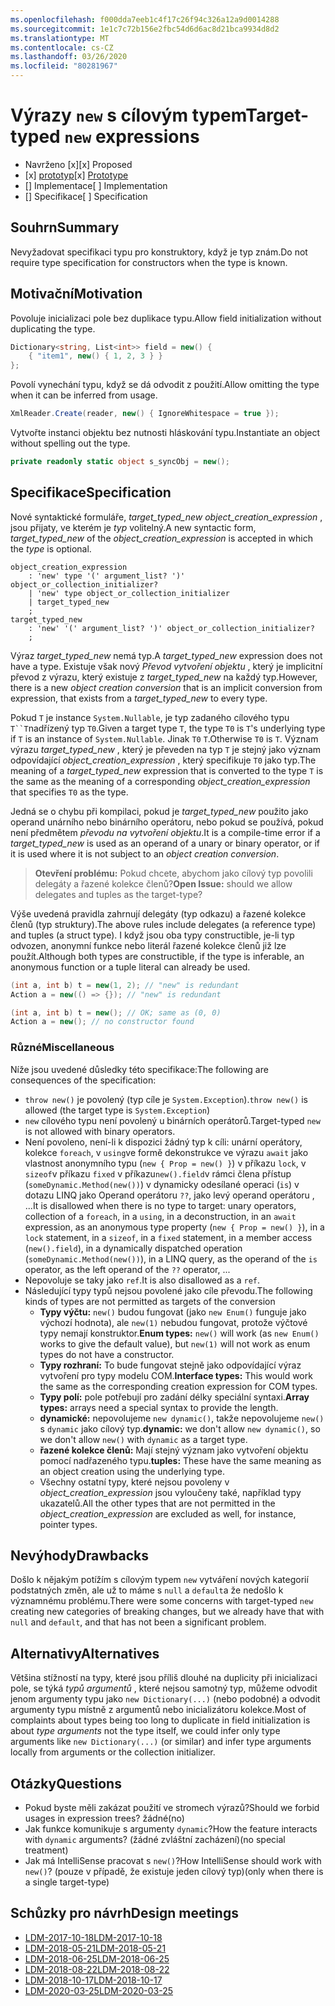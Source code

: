```yaml
---
ms.openlocfilehash: f000dda7eeb1c4f17c26f94c326a12a9d0014288
ms.sourcegitcommit: 1e1c7c72b156e2fbc54d6d6ac8d21bca9934d8d2
ms.translationtype: MT
ms.contentlocale: cs-CZ
ms.lasthandoff: 03/26/2020
ms.locfileid: "80281967"
---
```


# <a name="target-typed-new-expressions"></a><span data-ttu-id="e2a9f-101">Výrazy `new` s cílovým typem</span><span class="sxs-lookup"><span data-stu-id="e2a9f-101">Target-typed `new` expressions</span></span>

* <span data-ttu-id="e2a9f-102">Navrženo [x]</span><span class="sxs-lookup"><span data-stu-id="e2a9f-102">[x] Proposed</span></span>
* <span data-ttu-id="e2a9f-103">[x] [prototyp](https://github.com/alrz/roslyn/tree/features/target-typed-new)</span><span class="sxs-lookup"><span data-stu-id="e2a9f-103">[x] [Prototype](https://github.com/alrz/roslyn/tree/features/target-typed-new)</span></span>
* <span data-ttu-id="e2a9f-104">[] Implementace</span><span class="sxs-lookup"><span data-stu-id="e2a9f-104">[ ] Implementation</span></span>
* <span data-ttu-id="e2a9f-105">[] Specifikace</span><span class="sxs-lookup"><span data-stu-id="e2a9f-105">[ ] Specification</span></span>

## <a name="summary"></a><span data-ttu-id="e2a9f-106">Souhrn</span><span class="sxs-lookup"><span data-stu-id="e2a9f-106">Summary</span></span>
[summary]: #summary

<span data-ttu-id="e2a9f-107">Nevyžadovat specifikaci typu pro konstruktory, když je typ znám.</span><span class="sxs-lookup"><span data-stu-id="e2a9f-107">Do not require type specification for constructors when the type is known.</span></span> 

## <a name="motivation"></a><span data-ttu-id="e2a9f-108">Motivační</span><span class="sxs-lookup"><span data-stu-id="e2a9f-108">Motivation</span></span>
[motivation]: #motivation

<span data-ttu-id="e2a9f-109">Povoluje inicializaci pole bez duplikace typu.</span><span class="sxs-lookup"><span data-stu-id="e2a9f-109">Allow field initialization without duplicating the type.</span></span>
```cs
Dictionary<string, List<int>> field = new() {
    { "item1", new() { 1, 2, 3 } }
};
```

<span data-ttu-id="e2a9f-110">Povolí vynechání typu, když se dá odvodit z použití.</span><span class="sxs-lookup"><span data-stu-id="e2a9f-110">Allow omitting the type when it can be inferred from usage.</span></span>
```cs
XmlReader.Create(reader, new() { IgnoreWhitespace = true });
```

<span data-ttu-id="e2a9f-111">Vytvořte instanci objektu bez nutnosti hláskování typu.</span><span class="sxs-lookup"><span data-stu-id="e2a9f-111">Instantiate an object without spelling out the type.</span></span>
```cs
private readonly static object s_syncObj = new();
```

## <a name="specification"></a><span data-ttu-id="e2a9f-112">Specifikace</span><span class="sxs-lookup"><span data-stu-id="e2a9f-112">Specification</span></span>
[design]: #detailed-design

<span data-ttu-id="e2a9f-113">Nové syntaktické formuláře, *target_typed_new* *object_creation_expression* , jsou přijaty, ve kterém je *typ* volitelný.</span><span class="sxs-lookup"><span data-stu-id="e2a9f-113">A new syntactic form, *target_typed_new* of the *object_creation_expression* is accepted in which the *type* is optional.</span></span>

```antlr
object_creation_expression
    : 'new' type '(' argument_list? ')' object_or_collection_initializer?
    | 'new' type object_or_collection_initializer
    | target_typed_new
    ;
target_typed_new
    : 'new' '(' argument_list? ')' object_or_collection_initializer?
    ;
```

<span data-ttu-id="e2a9f-114">Výraz *target_typed_new* nemá typ.</span><span class="sxs-lookup"><span data-stu-id="e2a9f-114">A *target_typed_new* expression does not have a type.</span></span> <span data-ttu-id="e2a9f-115">Existuje však nový *Převod vytvoření objektu* , který je implicitní převod z výrazu, který existuje z *target_typed_new* na každý typ.</span><span class="sxs-lookup"><span data-stu-id="e2a9f-115">However, there is a new *object creation conversion* that is an implicit conversion from expression, that exists from a *target_typed_new* to every type.</span></span>

<span data-ttu-id="e2a9f-116">Pokud `T` je instance `System.Nullable`, je typ zadaného cílového typu `T``T`nadřízený typ `T0`.</span><span class="sxs-lookup"><span data-stu-id="e2a9f-116">Given a target type `T`, the type `T0` is `T`'s underlying type if `T` is an instance of `System.Nullable`.</span></span> <span data-ttu-id="e2a9f-117">Jinak `T0` `T`.</span><span class="sxs-lookup"><span data-stu-id="e2a9f-117">Otherwise `T0` is `T`.</span></span> <span data-ttu-id="e2a9f-118">Význam výrazu *target_typed_new* , který je převeden na typ `T` je stejný jako význam odpovídající *object_creation_expression* , který specifikuje `T0` jako typ.</span><span class="sxs-lookup"><span data-stu-id="e2a9f-118">The meaning of a *target_typed_new* expression that is converted to the type `T` is the same as the meaning of a corresponding *object_creation_expression* that specifies `T0` as the type.</span></span>

<span data-ttu-id="e2a9f-119">Jedná se o chybu při kompilaci, pokud je *target_typed_new* použito jako operand unárního nebo binárního operátoru, nebo pokud se používá, pokud není předmětem *převodu na vytvoření objektu*.</span><span class="sxs-lookup"><span data-stu-id="e2a9f-119">It is a compile-time error if a *target_typed_new* is used as an operand of a unary or binary operator, or if it is used where it is not subject to an *object creation conversion*.</span></span>

> <span data-ttu-id="e2a9f-120">**Otevření problému:** Pokud chcete, abychom jako cílový typ povolili delegáty a řazené kolekce členů?</span><span class="sxs-lookup"><span data-stu-id="e2a9f-120">**Open Issue:** should we allow delegates and tuples as the target-type?</span></span>

<span data-ttu-id="e2a9f-121">Výše uvedená pravidla zahrnují delegáty (typ odkazu) a řazené kolekce členů (typ struktury).</span><span class="sxs-lookup"><span data-stu-id="e2a9f-121">The above rules include delegates (a reference type) and tuples (a struct type).</span></span> <span data-ttu-id="e2a9f-122">I když jsou oba typy constructible, je-li typ odvozen, anonymní funkce nebo literál řazené kolekce členů již lze použít.</span><span class="sxs-lookup"><span data-stu-id="e2a9f-122">Although both types are constructible, if the type is inferable, an anonymous function or a tuple literal can already be used.</span></span>
```cs
(int a, int b) t = new(1, 2); // "new" is redundant
Action a = new(() => {}); // "new" is redundant

(int a, int b) t = new(); // OK; same as (0, 0)
Action a = new(); // no constructor found
```

### <a name="miscellaneous"></a><span data-ttu-id="e2a9f-123">Různé</span><span class="sxs-lookup"><span data-stu-id="e2a9f-123">Miscellaneous</span></span>

<span data-ttu-id="e2a9f-124">Níže jsou uvedené důsledky této specifikace:</span><span class="sxs-lookup"><span data-stu-id="e2a9f-124">The following are consequences of the specification:</span></span>

- <span data-ttu-id="e2a9f-125">`throw new()` je povolený (typ cíle je `System.Exception`).</span><span class="sxs-lookup"><span data-stu-id="e2a9f-125">`throw new()` is allowed (the target type is `System.Exception`)</span></span>
- <span data-ttu-id="e2a9f-126">`new` cílového typu není povolený u binárních operátorů.</span><span class="sxs-lookup"><span data-stu-id="e2a9f-126">Target-typed `new` is not allowed with binary operators.</span></span>
- <span data-ttu-id="e2a9f-127">Není povoleno, není-li k dispozici žádný typ k cíli: unární operátory, kolekce `foreach`, v `using`ve formě dekonstrukce ve výrazu `await` jako vlastnost anonymního typu (`new { Prop = new() }`) v příkazu `lock`, v `sizeof`v příkazu `fixed` v příkazu`new().field`v rámci člena přístup (`someDynamic.Method(new())`) v dynamicky odesílané operaci (`is`) v dotazu LINQ jako Operand operátoru `??`, jako levý operand operátoru ,  ...</span><span class="sxs-lookup"><span data-stu-id="e2a9f-127">It is disallowed when there is no type to target: unary operators, collection of a `foreach`, in a `using`, in a deconstruction, in an `await` expression, as an anonymous type property (`new { Prop = new() }`), in a `lock` statement, in a `sizeof`, in a `fixed` statement, in a member access (`new().field`), in a dynamically dispatched operation (`someDynamic.Method(new())`), in a LINQ query, as the operand of the `is` operator, as the left operand of the `??` operator,  ...</span></span>
- <span data-ttu-id="e2a9f-128">Nepovoluje se taky jako `ref`.</span><span class="sxs-lookup"><span data-stu-id="e2a9f-128">It is also disallowed as a `ref`.</span></span>
- <span data-ttu-id="e2a9f-129">Následující typy typů nejsou povolené jako cíle převodu.</span><span class="sxs-lookup"><span data-stu-id="e2a9f-129">The following kinds of types are not permitted as targets of the conversion</span></span>
  - <span data-ttu-id="e2a9f-130">**Typy výčtu:** `new()` budou fungovat (jako `new Enum()` funguje jako výchozí hodnota), ale `new(1)` nebudou fungovat, protože výčtové typy nemají konstruktor.</span><span class="sxs-lookup"><span data-stu-id="e2a9f-130">**Enum types:** `new()` will work (as `new Enum()` works to give the default value), but `new(1)` will not work as enum types do not have a constructor.</span></span>
  - <span data-ttu-id="e2a9f-131">**Typy rozhraní:** To bude fungovat stejně jako odpovídající výraz vytvoření pro typy modelu COM.</span><span class="sxs-lookup"><span data-stu-id="e2a9f-131">**Interface types:** This would work the same as the corresponding creation expression for COM types.</span></span>
  - <span data-ttu-id="e2a9f-132">**Typy polí:** pole potřebují pro zadání délky speciální syntaxi.</span><span class="sxs-lookup"><span data-stu-id="e2a9f-132">**Array types:** arrays need a special syntax to provide the length.</span></span>    
  - <span data-ttu-id="e2a9f-133">**dynamické:** nepovolujeme `new dynamic()`, takže nepovolujeme `new()` s `dynamic` jako cílový typ.</span><span class="sxs-lookup"><span data-stu-id="e2a9f-133">**dynamic:** we don't allow `new dynamic()`, so we don't allow `new()` with `dynamic` as a target type.</span></span>
  - <span data-ttu-id="e2a9f-134">**řazené kolekce členů:** Mají stejný význam jako vytvoření objektu pomocí nadřazeného typu.</span><span class="sxs-lookup"><span data-stu-id="e2a9f-134">**tuples:** These have the same meaning as an object creation using the underlying type.</span></span>
  - <span data-ttu-id="e2a9f-135">Všechny ostatní typy, které nejsou povoleny v *object_creation_expression* jsou vyloučeny také, například typy ukazatelů.</span><span class="sxs-lookup"><span data-stu-id="e2a9f-135">All the other types that are not permitted in the *object_creation_expression* are excluded as well, for instance, pointer types.</span></span>   

## <a name="drawbacks"></a><span data-ttu-id="e2a9f-136">Nevýhody</span><span class="sxs-lookup"><span data-stu-id="e2a9f-136">Drawbacks</span></span>
[drawbacks]: #drawbacks

<span data-ttu-id="e2a9f-137">Došlo k nějakým potížím s cílovým typem `new` vytváření nových kategorií podstatných změn, ale už to máme s `null` a `default`a že nedošlo k významnému problému.</span><span class="sxs-lookup"><span data-stu-id="e2a9f-137">There were some concerns with target-typed `new` creating new categories of breaking changes, but we already have that with `null` and `default`, and that has not been a significant problem.</span></span>

## <a name="alternatives"></a><span data-ttu-id="e2a9f-138">Alternativy</span><span class="sxs-lookup"><span data-stu-id="e2a9f-138">Alternatives</span></span>
[alternatives]: #alternatives

<span data-ttu-id="e2a9f-139">Většina stížností na typy, které jsou příliš dlouhé na duplicity při inicializaci pole, se týká *typů argumentů* , které nejsou samotný typ, můžeme odvodit jenom argumenty typu jako `new Dictionary(...)` (nebo podobné) a odvodit argumenty typu místně z argumentů nebo inicializátoru kolekce.</span><span class="sxs-lookup"><span data-stu-id="e2a9f-139">Most of complaints about types being too long to duplicate in field initialization is about *type arguments* not the type itself, we could infer only type arguments like `new Dictionary(...)` (or similar) and infer type arguments locally from arguments or the collection initializer.</span></span>

## <a name="questions"></a><span data-ttu-id="e2a9f-140">Otázky</span><span class="sxs-lookup"><span data-stu-id="e2a9f-140">Questions</span></span>
[questions]: #questions

- <span data-ttu-id="e2a9f-141">Pokud byste měli zakázat použití ve stromech výrazů?</span><span class="sxs-lookup"><span data-stu-id="e2a9f-141">Should we forbid usages in expression trees?</span></span> <span data-ttu-id="e2a9f-142">žádné</span><span class="sxs-lookup"><span data-stu-id="e2a9f-142">(no)</span></span>
- <span data-ttu-id="e2a9f-143">Jak funkce komunikuje s argumenty `dynamic`?</span><span class="sxs-lookup"><span data-stu-id="e2a9f-143">How the feature interacts with `dynamic` arguments?</span></span> <span data-ttu-id="e2a9f-144">(žádné zvláštní zacházení)</span><span class="sxs-lookup"><span data-stu-id="e2a9f-144">(no special treatment)</span></span>
- <span data-ttu-id="e2a9f-145">Jak má IntelliSense pracovat s `new()`?</span><span class="sxs-lookup"><span data-stu-id="e2a9f-145">How IntelliSense should work with `new()`?</span></span> <span data-ttu-id="e2a9f-146">(pouze v případě, že existuje jeden cílový typ)</span><span class="sxs-lookup"><span data-stu-id="e2a9f-146">(only when there is a single target-type)</span></span>

## <a name="design-meetings"></a><span data-ttu-id="e2a9f-147">Schůzky pro návrh</span><span class="sxs-lookup"><span data-stu-id="e2a9f-147">Design meetings</span></span>

- [<span data-ttu-id="e2a9f-148">LDM-2017-10-18</span><span class="sxs-lookup"><span data-stu-id="e2a9f-148">LDM-2017-10-18</span></span>](https://github.com/dotnet/csharplang/blob/master/meetings/2017/LDM-2017-10-18.md#100)
- [<span data-ttu-id="e2a9f-149">LDM-2018-05-21</span><span class="sxs-lookup"><span data-stu-id="e2a9f-149">LDM-2018-05-21</span></span>](https://github.com/dotnet/csharplang/blob/master/meetings/2018/LDM-2018-05-21.md)
- [<span data-ttu-id="e2a9f-150">LDM-2018-06-25</span><span class="sxs-lookup"><span data-stu-id="e2a9f-150">LDM-2018-06-25</span></span>](https://github.com/dotnet/csharplang/blob/master/meetings/2018/LDM-2018-06-25.md)
- [<span data-ttu-id="e2a9f-151">LDM-2018-08-22</span><span class="sxs-lookup"><span data-stu-id="e2a9f-151">LDM-2018-08-22</span></span>](https://github.com/dotnet/csharplang/blob/master/meetings/2018/LDM-2018-08-22.md#target-typed-new)
- [<span data-ttu-id="e2a9f-152">LDM-2018-10-17</span><span class="sxs-lookup"><span data-stu-id="e2a9f-152">LDM-2018-10-17</span></span>](https://github.com/dotnet/csharplang/blob/master/meetings/2018/LDM-2018-10-17.md)
- [<span data-ttu-id="e2a9f-153">LDM-2020-03-25</span><span class="sxs-lookup"><span data-stu-id="e2a9f-153">LDM-2020-03-25</span></span>](https://github.com/dotnet/csharplang/blob/master/meetings/2020/LDM-2020-03-25.md)
